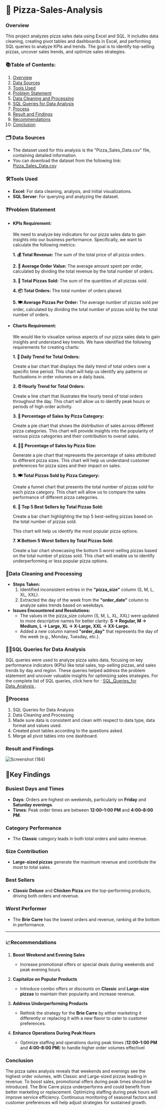 # 🍕 Pizza-Sales-Analysis
 ### Overview
 This project analyzes pizza sales data using Excel and SQL. It includes data cleaning, creating pivot tables and dashboards in Excel, and performing SQL queries to analyze KPIs and trends. The goal is to identify top-selling pizzas, uncover sales trends, and optimize sales strategies.
### 📚Table of Contents:
1. [Overview](#overview)
2. [Data Sources](#data-sources)
3. [Tools Used](#tools-used)
4. [Problem Statement](#problem-statement)
5. [Data Cleaning and Processing](#data-cleaning-and-processing)
6. [SQL Queries for Data Analysis](#sql-queries-for-data-analysis)
7. [Process](#process)
8. [Result and Findings](#result-and-findings)
9. [Recommendations](#recommendations)
10. [Conclusion](#conclusion)
### 🗂️ Data Sources <a name="data-sources"></a> 
- The dataset used for this analysis is the "Pizza_Sales_Data.csv" file, containing detailed information.
- You can download the dataset from the following link: [Pizza_Sales_Data.csv](https://github.com/Lohitha45/pizza-sales-analysis/blob/main/Pizza_Sales_Data%20.csv)
### 🛠️Tools Used <a name="tools-used"></a>
 - **Excel**: For data cleaning, analysis, and initial visualizations.
 - **SQL Server**: For querying and analyzing the dataset.

### ❓Problem Statement
 - ####  KPIs Requirement:

   We need to analyze key indicators for our pizza sales data to gain insights into our business performance. Specifically, we want to calculate the following metrics:

   <b>1. 💰 Total Revenue:</b> The sum of the total price of all pizza orders.

   <b>2. 🧾  Average Order Value:</b> The average amount spent per order, calculated by dividing the total revenue by the total number of orders.

   <b>3. 🍕 Total Pizzas Sold:</b> The sum of the quantities of all pizzas sold.

   <b>4. 📦 Total Orders:</b> The total number of orders placed.

   <b>5. 🍽️ Average Pizzas Per Order:</b> The average number of pizzas sold per order, calculated by dividing the total number of pizzas sold by the total number of orders.
   

 
  - #### Charts Requirement:

    We would like to visualize various aspects of our pizza sales data to gain insights and understand key trends. We have identified the following requirements for creating charts:

    <b>  1. 📅 Daily Trend for Total Orders:</b>

    Create a bar chart that displays the daily trend of total orders over a specific time period. This chart will help us identify any patterns or fluctuations in order volumes on a daily basis.

    <b>2. ⏰ Hourly Trend for Total Orders:</b>

    Create a line chart that illustrates the hourly trend of total orders throughout the day. This chart will allow us to identify peak hours or periods of high order activity.

    <b>3. 🍕 Percentage of Sales by Pizza Category:</b>

    Create a pie chart that shows the distribution of sales across different pizza categories. This chart will provide insights into the popularity of various pizza categories and their contribution to overall 
    sales.
 
    <b>4. 🍕📏 Percentage of Sales by Pizza Size:</b>

    Generate a pie chart that represents the percentage of sales attributed to different pizza sizes. This chart will help us understand customer preferences for pizza sizes and their impact on sales.

    <b>5.  🍽️ Total Pizzas Sold by Pizza Category:</b>

    Create a funnel chart that presents the total number of pizzas sold for each pizza category. This chart will allow us to compare the sales performance of different pizza categories.

    <b>6.  🌟  Top 5 Best Sellers by Total Pizzas Sold:</b>

    Create a bar chart highlighting the top 5 best-selling pizzas based on the total number of pizzas sold.

    This chart will help us identify the most popular pizza options.

    <b>7. ❌ Bottom 5 Worst Sellers by Total Pizzas Sold:</b>

    Create a bar chart showcasing the bottom 5 worst-selling pizzas based on the total number of pizzas sold. This chart will enable us to identify underperforming or less popular pizza options.

### 🧹Data Cleaning and Processing
- <b>Steps Taken:</b>
   1. Identified inconsistent entries in the <b>"pizza_size"</b> column (S, M, L, XL, XXL).
   2. Extracted the day of the week from the <b>"order_date"</b> column to analyze sales trends based on weekdays.
- <b>Issues Encountered and Resolutions:</b>
  - The values in the pizza_size column (S, M, L, XL, XXL) were updated to more descriptive names for better clarity:
<b>S → Regular,
M → Medium,
L → Large,
XL → X-Large,
XXL → XX-Large.</b>
  - Added a new column named <b>"order_day"</b> that represents the day of the week (e.g., Monday, Tuesday, etc.).
### 🧑‍💻SQL Queries for Data Analysis
SQL queries were used to analyze pizza sales data, focusing on key performance indicators (KPIs) like total sales, top-selling pizzas, and sales trends by day and region. These queries helped address the problem statement and uncover valuable insights for optimizing sales strategies. For the complete list of SQL queries, click here for : [ SQL_Queries_for Data_Analysis ](https://github.com/Lohitha45/pizza-sales-analysis/blob/main/PIZZA%20SALES%20SQL%20QUERIES.docx).
### 📂Process
1. SQL Queries for Data Analysis
2. Data Cleaning and Processing
3. Made sure data is consistent and clean with respect to data type, data format and values used.
4. Created pivot tables according to the questions asked.
5. Merge all pivot tables into one dashboard.
### Result and Findings <a name="result-and-findings"></a>
![Screenshot (184)](https://github.com/user-attachments/assets/8a640cab-1585-4a8e-ad15-e3be73a7fe4a)
## 🧐Key Findings
### Busiest Days and Times
- **Days**: Orders are highest on weekends, particularly on **Friday** and **Saturday evenings**.
- **Times**: Peak order times are between **12:00–1:00 PM** and **4:00–8:00 PM**.

### Category Performance
- The **Classic** category leads in both total orders and sales revenue.

### Size Contribution
- **Large-sized pizzas** generate the maximum revenue and contribute the most to total sales.

### Best Sellers
- **Classic Deluxe** and **Chicken Pizza** are the top-performing products, driving both orders and revenue.

### Worst Performer
- The **Brie Carre** has the lowest orders and revenue, ranking at the bottom in performance.

---
### 📈Recommendations <a name="recommendations"></a> 

1. **Boost Weekend and Evening Sales**  
   - Increase promotional offers or special deals during weekends and peak evening hours.

2. **Capitalize on Popular Products**  
   - Introduce combo offers or discounts on **Classic** and **Large-size pizzas** to maintain their popularity and increase revenue.

3. **Address Underperforming Products**  
   - Rethink the strategy for the **Brie Carre** by either marketing it differently or replacing it with a new flavor to cater to customer preferences.

4. **Enhance Operations During Peak Hours**  
   - Optimize staffing and operations during peak times (**12:00–1:00 PM** and **4:00–8:00 PM**) to handle higher order volumes effectivel
### Conclusion 
The pizza sales analysis reveals that weekends and evenings see the highest order volumes, with Classic and Large-sized pizzas leading in revenue. To boost sales, promotional offers during peak times should be introduced. The Brie Carre pizza underperforms and could benefit from better marketing or replacement. Optimizing staffing during peak hours will improve service efficiency. Continuous monitoring of seasonal factors and customer preferences will help adjust strategies for sustained growth.



